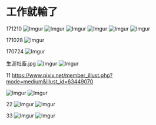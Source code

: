 # 工作就輸了
171210
![Imgur](https://i.imgur.com/xai3PKk.png)
![Imgur](https://i.imgur.com/k3PwIpx.png)
![Imgur](https://i.imgur.com/gi4Vbrq.png)
![Imgur](https://i.imgur.com/btTsjfJ.png)
![Imgur](https://i.imgur.com/yvNZvJ7.png)
![Imgur](https://i.imgur.com/OQhLJ1X.jpg)


171028
![Imgur](https://i.imgur.com/SdscYCB.jpg)

170724
![Imgur](http://i.imgur.com/LuQCYlZ.jpg)


生涯社畜.jpg
![Imgur](http://i.imgur.com/46TuNoj.jpg)
![Imgur](http://i.imgur.com/q6PYrkg.jpg)

11
https://www.pixiv.net/member_illust.php?mode=medium&illust_id=63449070

![Imgur](http://i.imgur.com/dn6XTGL.jpg)
![Imgur](http://i.imgur.com/2JwaKof.jpg)

22
![Imgur](http://i.imgur.com/iv6exxC.jpg)
![Imgur](http://i.imgur.com/Abv82XI.jpg)

33
![Imgur](http://i.imgur.com/6YauUFB.jpg)
![Imgur](https://i.imgur.com/OzbIftW.jpg)


